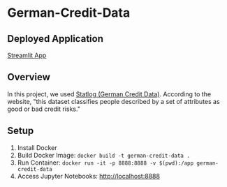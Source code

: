 # German-Credit-Data
## Deployed Application
[Streamlit App](https://huggingface.co/spaces/saumyadwivedi/Statlog-German-Credit-Data)
## Overview
In this project, we used [Statlog (German Credit Data)](https://archive.ics.uci.edu/dataset/144/statlog+german+credit+data). According to the website, "this dataset classifies people described by a set of attributes as good or bad credit risks."
## Setup
1. Install Docker
2. Build Docker Image: `docker build -t german-credit-data .`
3. Run Container: `docker run -it -p 8888:8888 -v $(pwd):/app german-credit-data`
4. Access Jupyter Notebooks: [http://localhost:8888](http://localhost:8888)